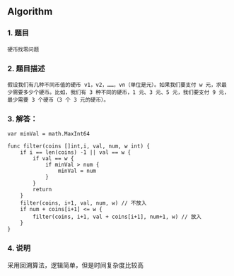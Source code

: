 ## Algorithm
### 1. 题目
```
硬币找零问题
```
### 2. 题目描述
```
假设我们有几种不同币值的硬币 v1，v2，……，vn（单位是元）。如果我们要支付 w 元，求最少需要多少个硬币。比如，我们有 3 种不同的硬币，1 元、3 元、5 元，我们要支付 9 元，最少需要 3 个硬币（3 个 3 元的硬币）。
```

### 3. 解答：
```golang
var minVal = math.MaxInt64

func filter(coins []int,i, val, num, w int) {
	if i == len(coins) -1 || val == w {
		if val == w {
			if minVal > num {
				minVal = num
			}
		}
		return
	}
	filter(coins, i+1, val, num, w) // 不放入
	if num + coins[i+1] <= w {
		filter(coins, i+1, val + coins[i+1], num+1, w) // 放入
	}
}
```
### 4. 说明
采用回溯算法，逻辑简单，但是时间复杂度比较高